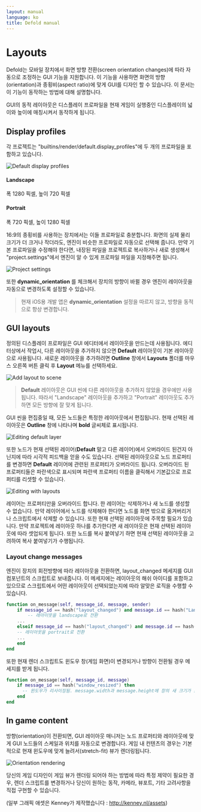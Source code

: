 ```yaml
---
layout: manual
language: ko
title: Defold manual
---
```


# Layouts
Defold는 모바일 장치에서 화면 방향 전환(screen orientation changes)에 따라 자동으로 조정하는 GUI 기능을 지원합니다. 이 기능을 사용하면 화면의 방향(orientation)과 종횡비(aspect ratio)에 맞게 GUI를 디자인 할 수 있습니다. 이 문서는 이 기능이 동작하는 방법에 대해 설명합니다.

GUI의 동적 레이아웃은 디스플레이 프로파일을 현재 게임이 실행중인 디스플레이의 넓이와 높이에 매칭시켜서 동작하게 됩니다.

## Display profiles
각 프로젝트는 "builtins/render/default.display_profiles"에 두 개의 프로파일을 포함하고 있습니다.

![Default display profiles](../images/layouts/layouts_display_profiles.png)

#### Landscape
폭 1280 픽셀, 높이 720 픽셀
#### Portrait
폭 720 픽셀, 높이 1280 픽셀

16:9의 종횡비를 사용하는 장치에서는 이들 프로파일로 충분합니다. 화면의 실제 물리 크기가 더 크거나 작더라도, 엔진이 비슷한 프로파일로 자동으로 선택해 줍니다. 만약 기본 프로파일을 수정해야 한다면, 내장된 파일을 프로젝트로 복사하거나 새로 생성해서 "project.settings"에서 엔진이 알 수 있게 프로파일 파일을 지정해주면 됩니다.

![Project settings](../images/layouts/layouts_project_settings.png)

또한 **dynamic_orientation** 를 체크해서 장치의 방향이 바뀔 경우 엔진이 레이아웃을 자동으로 변경하도록 설정할 수 있습니다.

> 현재 iOS용 개발 앱은 **dynamic_orientation** 설정을 따르지 않고, 방향을 동적으로 항상 변경합니다.

## GUI layouts
정의된 디스플레이 프로파일은 GUI 에디터에서 레이아웃을 만드는데 사용됩니다. 에디터상에서 작업시, 다른 레이아웃을 추가하지 않으면 **Default** 레이아웃이 기본 레이아웃으로 사용됩니다. 새로운 레이아웃을 추가하려면 **Outline** 창에서 **Layouts** 폴더를 마우스 오른쪽 버튼 클릭 후 **Layout** 메뉴를 선택하세요.

![Add layout to scene](../images/layouts/layouts_add.png)

> **Default** 레이아웃은 GUI 씬에 다른 레이아웃을 추가하지 않았을 경우에만 사용됩니다. 따라서 "Landscape" 레이아웃을 추가하고 "Portrait" 레이아웃도 추가하면 모든 방향에 잘 맞게 됩니다.

GUI 씬을 편집중일 때, 모든 노드들은 특정한 레이아웃에서 편집됩니다. 현재 선택된 레이아웃은  **Outline** 창에 나타나며 **bold** 글씨체로 표시됩니다.

![Editing default layer](../images/layouts/layouts_default.png)

또한 노드가 현재 선택된 레이어(**Default** 말고 다른 레이어)에서 오버라이드 된건지 아닌지에 따라 시각적 피드백을 얻을 수도 있습니다. 선택된 레이아웃으로 노드 프로퍼티를 변경하면 **Default** 레이어에 관련된 프로퍼티가 오버라이드 됩니다. 오버라이드 된 프로퍼티들은  파란색으로 표시되며 파란색 프로퍼티 이름을 클릭해서 기본값으로 프로퍼티를 리셋할 수 있습니다.

![Editing with layouts](../images/layouts/layouts_modified.png)

레이어는 프로퍼티만을 오버라이드 합니다. 한 레이어는 삭제하거나 새 노드를 생성할 수 없습니다. 만약 레이어에서 노드를 삭제해야 한다면 노드를 화면 밖으로 옮겨버리거나 스크립트에서 삭제할 수 있습니다. 또한 현재 선택된 레이아웃에 주목할 필요가 있습니다. 만약 프로젝트에 레이아웃 하나를 추가한다면 새 레이아웃은 현재 선택된 레이아웃에 따라 셋업되게 됩니다. 또한 노드를 복사 붙여넣기 하면 현재 선택된 레이아웃을 고려하여 복사 붙여넣기가 수행됩니다.

### Layout change messages
엔진이 장치의 회전방향에 따라 레이아웃을 전환하면, layout_changed 메세지를 GUI 컴포넌트의 스크립트로 보내줍니다. 이 메세지에는 레이아웃의 해쉬 아이디를 포함하고 있으므로 스크립트에서 어떤 레이아웃이 선택되었는지에 따라 알맞은 로직을 수행할 수 있습니다.

```lua
function on_message(self, message_id, message, sender)
    if message_id == hash("layout_changed") and message.id == hash("Landscape") then
        -- 레아이웃을 landscape로 전환
    ...
    elseif message_id == hash("layout_changed") and message.id == hash("Portrait") then
    -- 레이아웃을 portrait로 전환
    ...
    end
end
```

또한 현재 렌더 스크립트도 윈도우 창(게임 화면)이 변경되거나 방향이 전환될 경우 메세지를 받게 됩니다.

```lua
function on_message(self, message_id, message)
    if message_id == hash("window_resized") then
      -- 윈도우가 리사이징됨. message.width과 message.height에 창의 새 크기가 포함되어 있음
    end
end
```

## In game content
방향(orientation)이 전환되면, GUI 레이아웃 매니저는 노드 프로퍼티와 레이아웃에 맞게 GUI 노드들의 스케일과 위치를 자동으로 변경합니다. 게임 내 컨텐츠의 경우는 기본적으로 현재 윈도우에 맞게 늘려서(stretch-fit) 뷰가 렌더링됩니다.

![Orientation rendering](../images/layouts/layouts_orientation.png)

당신의 게임 디자인이 게임 뷰가 렌더링 되어야 하는 방법에 따라 특정 제약이 필요한 경우, 렌더 스크립트를 변경하거나 당신이 원하는 동작, 카메라, 뷰포트, 기타 고려사항을 직접 구현할 수 있습니다.

(일부 그래픽 애셋은 Kenney가 제작했습니다 : http://kenney.nl/assets)
